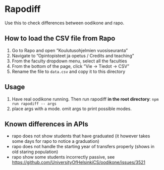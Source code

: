 # Rapodiff

Use this to check differences between oodikone and rapo.

## How to load the CSV file from Rapo

1. Go to Rapo and open ”Koulutusohjelmien vuosiseuranta”
2. Navigate to ”Opintopisteet ja opetus / Credits and teaching”
3. From the faculty dropdown menu, select all the faculties
4. From the bottom of the page, click ”Vie -> Tiedot -> CSV”
5. Rename the file to `data.csv` and copy it to this directory

## Usage

1. Have real oodikone running. Then run rapodiff **in the root directory**: `npm run rapodiff -- args`
2. place args with a mode. omit args to print possible modes.

## Known differences in APIs

- rapo does not show students that have graduated (it however takes some days for rapo to notice a graduation)
- rapo does not handle the starting year of transfers properly (shows in old staring population)
- rapo show some students incorrectly passive, see https://github.com/UniversityOfHelsinkiCS/oodikone/issues/3521
